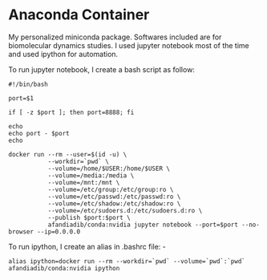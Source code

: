 # Anaconda Container

My personalized miniconda package. Softwares included are for biomolecular dynamics studies. I used jupyter notebook most of the time and used ipython for automation.

To run jupyter notebook, I create a bash script as follow:
```
#!/bin/bash

port=$1

if [ -z $port ]; then port=8888; fi

echo
echo port - $port
echo

docker run --rm --user=$(id -u) \
           --workdir=`pwd` \
           --volume=/home/$USER:/home/$USER \
           --volume=/media:/media \
           --volume=/mnt:/mnt \
           --volume=/etc/group:/etc/group:ro \
           --volume=/etc/passwd:/etc/passwd:ro \
           --volume=/etc/shadow:/etc/shadow:ro \
           --volume=/etc/sudoers.d:/etc/sudoers.d:ro \
           --publish $port:$port \
           afandiadib/conda:nvidia jupyter notebook --port=$port --no-browser --ip=0.0.0.0
```

To run ipython, I create an alias in .bashrc file: -
```
alias ipython=docker run --rm --workdir=`pwd` --volume=`pwd`:`pwd` afandiadib/conda:nvidia ipython
```
